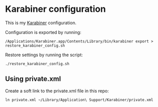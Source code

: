 Karabiner configuration
========================

This is my [Karabiner](https://pqrs.org/osx/karabiner/index.html.en) configuration.

Configuration is exported by running:
```
/Applications/Karabiner.app/Contents/Library/bin/karabiner export > restore_karabiner_config.sh
```
Restore settings by running the script:
```
./restore_karabiner_config.sh
```

Using private.xml
-----------------
Create a soft link to the private.xml file in this repo:
```
ln private.xml ~/Library/Application\ Support/Karabiner/private.xml
```
